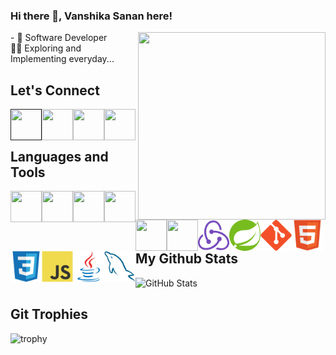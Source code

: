 ### Hi there 👋, Vanshika Sanan here!
<img align="right" src="https://i.ibb.co/jkyc6kr/smiling-girl-sitting-laptop-learning-coding-cute-web-design-vector-illustration-isolated-white-backg.png" width="300px" height="300px" />
- 🌱 Software Developer
 <br/>
 👨‍💻 Exploring and Implementing everyday...
<br/>

## Let's Connect 

<a href=""><img align= "left" src="https://camo.githubusercontent.com/c8a9c5b414cd812ad6a97a46c29af67239ddaeae08c41724ff7d945fb4c047e5/68747470733a2f2f6564656e742e6769746875622e696f2f537570657254696e7949636f6e732f696d616765732f7376672f6c696e6b6564696e2e737667" width=50px height=50px/> </a>
<a href="https://www.linkedin.com/in/vanshika-sanan-21a68b177/"><img align= "left" src="https://camo.githubusercontent.com/4a3dd8d10a27c272fd04b2ce8ed1a130606f95ea6a76b5e19ce8b642faa18c27/68747470733a2f2f6564656e742e6769746875622e696f2f537570657254696e7949636f6e732f696d616765732f7376672f676d61696c2e737667" width=50px height=50px/> </a>
<a href="https://github.com/vanshikasanan"><img  align= "left" src="https://camo.githubusercontent.com/4133dc1cd4511d4a292b84ce10e52e4ed92569fb2a8165381c9c47be5edc2796/68747470733a2f2f6564656e742e6769746875622e696f2f537570657254696e7949636f6e732f696d616765732f706e672f6769746875622e706e67" width=50px height=50px/> </a>

<a href="https://www.instagram.com/vanshika_sanan/?hl=en"><img align= "left" src="https://camo.githubusercontent.com/c9dacf0f25a1489fdbc6c0d2b41cda58b77fa210a13a886d6f99e027adfbd358/68747470733a2f2f6564656e742e6769746875622e696f2f537570657254696e7949636f6e732f696d616765732f7376672f696e7374616772616d2e737667" width=50px height=50px/> </a>

<br/>
<br/>

## Languages and Tools



 <img align= "left" src="https://cdn.jsdelivr.net/gh/devicons/devicon/icons/nextjs/nextjs-original-wordmark.svg" width=50px height=50px/>         
 
 <img align= "left" src="https://cdn.jsdelivr.net/gh/devicons/devicon/icons/tailwindcss/tailwindcss-original-wordmark.svg" width=50px height=50px/> 
 <img align= "left" src="https://cdn.jsdelivr.net/gh/devicons/devicon/icons/vuejs/vuejs-original-wordmark.svg" width=50px height=50px/> 
<img align= "left" src="https://cdn.jsdelivr.net/gh/devicons/devicon/icons/react/react-original-wordmark.svg"  width=50px height=50px/> 
<img align= "left" src="https://cdn.jsdelivr.net/gh/devicons/devicon/icons/materialui/materialui-original.svg"  width=50px height=50px/> 
<img align= "left"src="https://cdn.jsdelivr.net/gh/devicons/devicon/icons/nodejs/nodejs-original-wordmark.svg"   width=50px height=50px/> 

<img align= "left" src="https://raw.githubusercontent.com/devicons/devicon/2ae2a900d2f041da66e950e4d48052658d850630/icons/redux/redux-original.svg" width=50px height=50px/> 

<img align= "left" src="https://raw.githubusercontent.com/devicons/devicon/2ae2a900d2f041da66e950e4d48052658d850630/icons/spring/spring-original.svg" width=50px height=50px/> 

<img align= "left" src="https://raw.githubusercontent.com/devicons/devicon/2ae2a900d2f041da66e950e4d48052658d850630/icons/git/git-original.svg" width=50px height=50px/> 

<img align= "left" src="https://raw.githubusercontent.com/devicons/devicon/2ae2a900d2f041da66e950e4d48052658d850630/icons/html5/html5-original.svg" width=50px height=50px/>
<img align= "left" src="https://raw.githubusercontent.com/devicons/devicon/2ae2a900d2f041da66e950e4d48052658d850630/icons/css3/css3-original.svg" width=50px height=50px /> 
<img align= "left" src="https://raw.githubusercontent.com/devicons/devicon/2ae2a900d2f041da66e950e4d48052658d850630/icons/javascript/javascript-original.svg" width=50px height=50px/>
<img align= "left" src="https://raw.githubusercontent.com/devicons/devicon/2ae2a900d2f041da66e950e4d48052658d850630/icons/java/java-original.svg" width=50px height=50px />     
<img align= "left" src="https://raw.githubusercontent.com/devicons/devicon/2ae2a900d2f041da66e950e4d48052658d850630/icons/mysql/mysql-original.svg" width=50px height=50px/>


                        




<br/>
<br/>

## My Github Stats
![GitHub Stats](https://github-readme-stats.vercel.app/api?username=vanshikasanan&theme=radical)

## Git Trophies
![trophy](https://github-profile-trophy.vercel.app/?username=vanshikasanan&theme=radical)
